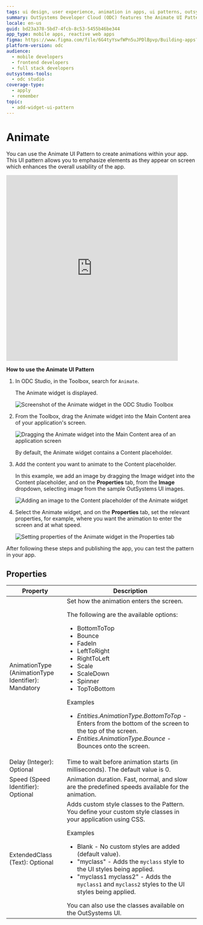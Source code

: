 ```yaml
---
tags: ui design, user experience, animation in apps, ui patterns, outsystems ui
summary: OutSystems Developer Cloud (ODC) features the Animate UI Pattern for enhancing app usability by animating elements on screen.
locale: en-us
guid: bd23a378-5bd7-4fcb-8c53-5455b46be344
app_type: mobile apps, reactive web apps
figma: https://www.figma.com/file/6G4tyYswfWPn5uJPDlBpvp/Building-apps?type=design&node-id=3203%3A12821&t=ZwHw8hXeFhwYsO5V-1
platform-version: odc
audience:
  - mobile developers
  - frontend developers
  - full stack developers
outsystems-tools:
  - odc studio
coverage-type:
  - apply
  - remember
topic:
  - add-widget-ui-pattern
---
```


# Animate

You can use the Animate UI Pattern to create animations within your app. This UI pattern allows you to emphasize elements as they appear on screen which enhances the overall usability of the app.

<iframe src="https://player.vimeo.com/video/973090176" width="454" height="492" frameborder="0" allow="autoplay; fullscreen" allowfullscreen="">Video demonstrating Animate UI pattern effect in an app.</iframe>

**How to use the Animate UI Pattern**

1. In ODC Studio, in the Toolbox, search for `Animate`.

    The Animate widget is displayed.

    ![Screenshot of the Animate widget in the ODC Studio Toolbox](images/animate-3-ss.png "Animate Widget in Toolbox")

1. From the Toolbox, drag the Animate widget into the Main Content area of your application's screen.

    ![Dragging the Animate widget into the Main Content area of an application screen](images/animate-1-ss.png "Dragging Animate Widget")

    By default, the Animate widget contains a Content placeholder.

1. Add the content you want to animate to the Content placeholder.

    In this example, we add an image by dragging the Image widget into the Content placeholder, and on the **Properties** tab, from the **Image** dropdown, selecting image from the sample OutSystems UI images.

    ![Adding an image to the Content placeholder of the Animate widget](images/animate-4-ss.png "Adding Content to Animate Widget")

1. Select the Animate widget, and on the **Properties** tab, set the relevant properties, for example, where you want the animation to enter the screen and at what speed.

    ![Setting properties of the Animate widget in the Properties tab](images/animate-5-ss.png "Setting Animate Widget Properties")

After following these steps and publishing the app, you can test the pattern in your app.

## Properties

| Property                                            | Description                                                                                                                                                                                                                                                                                                                                                                                                                                                                                                                                                                                                            |
|-----------------------------------------------------|------------------------------------------------------------------------------------------------------------------------------------------------------------------------------------------------------------------------------------------------------------------------------------------------------------------------------------------------------------------------------------------------------------------------------------------------------------------------------------------------------------------------------------------------------------------------------------------------------------------------|
| AnimationType (AnimationType Identifier): Mandatory | Set how the animation enters the screen. <p>The following are the available options: <ul><li>BottomToTop</li> <li>Bounce</li><li>FadeIn</li><li>LeftToRight</li><li>RightToLeft</li><li>Scale</li><li>ScaleDown</li><li>Spinner</li><li>TopToBottom</li></ul></p> <p>Examples <ul><li>_Entities.AnimationType.BottomToTop_ - Enters from the bottom of the screen to the top of the screen.</li><li>_Entities.AnimationType.Bounce_ - Bounces onto the screen.</li></ul></p>                                                                                                                                           |
| Delay (Integer): Optional                           | Time to wait before animation starts (in milliseconds). The default value is 0.                                                                                                                                                                                                                                                                                                                                                                                                                                                                                                                                        |
| Speed (Speed Identifier): Optional                  | Animation duration. Fast, normal, and slow are the predefined speeds available for the animation.                                                                                                                                                                                                                                                                                                                                                                                                                                                                                                                      |
| ExtendedClass (Text): Optional                      | Adds custom style classes to the Pattern. You define your custom style classes in your application using CSS. <p>Examples <ul><li>Blank - No custom styles are added (default value).</li><li>"myclass" - Adds the ``myclass`` style to the UI styles being applied.</li><li>"myclass1 myclass2" - Adds the ``myclass1`` and ``myclass2`` styles to the UI styles being applied.</li></ul></p>You can also use the classes available on the OutSystems UI. |
